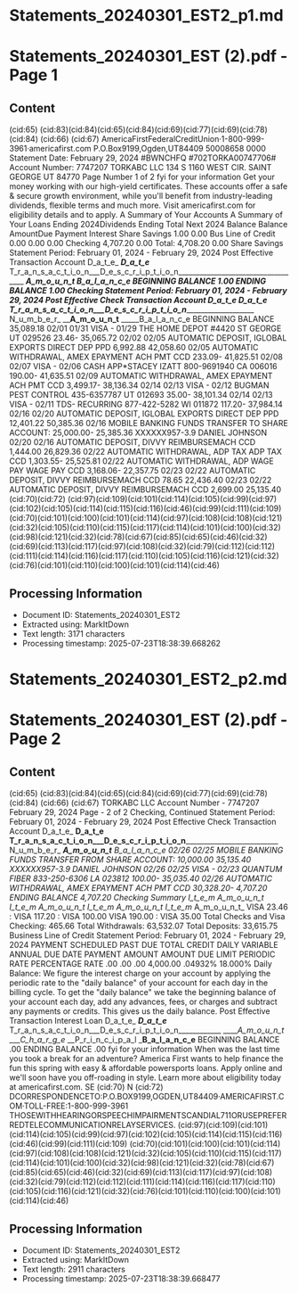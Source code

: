 # Statements_20240301_EST2_p1.md

<!--
chunk_id: Statements_20240301_EST2_p1
source: Statements_20240301_EST (2).pdf
page: 1
category: financial
hash: beefe3484e17bc0e9084e12fd2263022a3b1d5155d2e1bd444d5aa67c0e2a0be
-->

# Statements_20240301_EST (2).pdf - Page 1

## Content
(cid:65)
(cid:83)(cid:84)(cid:65)(cid:84)(cid:69)(cid:77)(cid:69)(cid:78)(cid:84)
(cid:66)
(cid:67)
AmericaFirstFederalCreditUnion·1-800-999-3961·americafirst.com
P.O.Box9199,Ogden,UT84409
50008658 0000 Statement Date: February 29, 2024
#BWNCHFQ
#702TORKA00747706# Account Number: 7747207
TORKABC LLC
134 S 1160 WEST CIR.
SAINT GEORGE UT 84770
Page Number 1 of 2
fyi for your information
Get your money working with our high-yield certificates. These accounts offer a safe & secure growth
environment, while you'll benefit from industry-leading dividends, flexible terms and much more.
Visit americafirst.com for eligibility details and to apply.
A Summary of Your Accounts A Summary of Your Loans
Ending 2024Dividends Ending Total Next 2024
Balance Balance AmountDue Payment Interest
Share Savings 1.00 0.00 Bus Line of Credit 0.00 0.00 0.00
Checking 4,707.20 0.00
Total: 4,708.20 0.00
Share Savings
Statement Period: February 01, 2024 - February 29, 2024
Post Effective Transaction Account
D_a_t_e_ ___D_a_t_e___ T_r_a_n_s_a_c_t_i_o_n___D_e_s_c_r_i_p_t_i_o_n___________________________________ ____A_m_o_u_n_t_ _____B_a_l_a_n_c_e
BEGINNING BALANCE 1.00
ENDING BALANCE 1.00
Checking
Statement Period: February 01, 2024 - February 29, 2024
Post Effective Check Transaction Account
D_a_t_e_ ____D_a_t_e__ T_r_a_n_s_a_c_t_i_o_n___D_e_s_c_r_i_p_t_i_o_n____________________________ N_u_m_b_e_r_ ____A_m_o_u_n_t__ _____B_a_l_a_n_c_e
BEGINNING BALANCE 35,089.18
02/01 01/31 VISA - 01/29 THE HOME DEPOT #4420 ST GEORGE UT 029526 23.46- 35,065.72
02/02 02/05 AUTOMATIC DEPOSIT, IGLOBAL EXPORTS DIRECT DEP PPD 6,992.88 42,058.60
02/05 AUTOMATIC WITHDRAWAL, AMEX EPAYMENT ACH PMT CCD 233.09- 41,825.51
02/08 02/07 VISA - 02/06 CASH APP*STACEY IZATT 800-9691940 CA 006016 190.00- 41,635.51
02/09 AUTOMATIC WITHDRAWAL, AMEX EPAYMENT ACH PMT CCD 3,499.17- 38,136.34
02/14 02/13 VISA - 02/12 BUGMAN PEST CONTROL 435-6357787 UT 012693 35.00- 38,101.34
02/14 02/13 VISA - 02/11 TDS- RECURRING 877-422-5282 WI 011872 117.20- 37,984.14
02/16 02/20 AUTOMATIC DEPOSIT, IGLOBAL EXPORTS DIRECT DEP PPD 12,401.22 50,385.36
02/16 MOBILE BANKING FUNDS TRANSFER TO SHARE ACCOUNT: 25,000.00- 25,385.36
XXXXXX957-3.9 DANIEL JOHNSON
02/20 02/16 AUTOMATIC DEPOSIT, DIVVY REIMBURSEMACH CCD 1,444.00 26,829.36
02/22 AUTOMATIC WITHDRAWAL, ADP TAX ADP TAX CCD 1,303.55- 25,525.81
02/22 AUTOMATIC WITHDRAWAL, ADP WAGE PAY WAGE PAY CCD 3,168.06- 22,357.75
02/23 02/22 AUTOMATIC DEPOSIT, DIVVY REIMBURSEMACH CCD 78.65 22,436.40
02/23 02/22 AUTOMATIC DEPOSIT, DIVVY REIMBURSEMACH CCD 2,699.00 25,135.40
(cid:70)(cid:72)
(cid:97)(cid:109)(cid:101)(cid:114)(cid:105)(cid:99)(cid:97)(cid:102)(cid:105)(cid:114)(cid:115)(cid:116)(cid:46)(cid:99)(cid:111)(cid:109)
(cid:70)(cid:101)(cid:100)(cid:101)(cid:114)(cid:97)(cid:108)(cid:108)(cid:121)(cid:32)(cid:105)(cid:110)(cid:115)(cid:117)(cid:114)(cid:101)(cid:100)(cid:32)(cid:98)(cid:121)(cid:32)(cid:78)(cid:67)(cid:85)(cid:65)(cid:46)(cid:32)(cid:69)(cid:113)(cid:117)(cid:97)(cid:108)(cid:32)(cid:79)(cid:112)(cid:112)(cid:111)(cid:114)(cid:116)(cid:117)(cid:110)(cid:105)(cid:116)(cid:121)(cid:32)(cid:76)(cid:101)(cid:110)(cid:100)(cid:101)(cid:114)(cid:46)

## Processing Information
- Document ID: Statements_20240301_EST2
- Extracted using: MarkItDown
- Text length: 3171 characters
- Processing timestamp: 2025-07-23T18:38:39.668262


# Statements_20240301_EST2_p2.md

<!--
chunk_id: Statements_20240301_EST2_p2
source: Statements_20240301_EST (2).pdf
page: 2
category: financial
hash: beefe3484e17bc0e9084e12fd2263022a3b1d5155d2e1bd444d5aa67c0e2a0be
-->

# Statements_20240301_EST (2).pdf - Page 2

## Content
(cid:65)
(cid:83)(cid:84)(cid:65)(cid:84)(cid:69)(cid:77)(cid:69)(cid:78)(cid:84)
(cid:66)
(cid:67)
TORKABC LLC Account Number - 7747207 February 29, 2024 Page - 2 of 2
Checking, Continued
Statement Period: February 01, 2024 - February 29, 2024
Post Effective Check Transaction Account
D_a_t_e_ ____D_a_t_e__ T_r_a_n_s_a_c_t_i_o_n___D_e_s_c_r_i_p_t_i_o_n____________________________ N_u_m_b_e_r_ ____A_m_o_u_n_t__ _____B_a_l_a_n_c_e
02/26 02/25 MOBILE BANKING FUNDS TRANSFER FROM SHARE ACCOUNT: 10,000.00 35,135.40
XXXXXX957-3.9 DANIEL JOHNSON
02/26 02/25 VISA - 02/23 QUANTUM FIBER 833-250-6306 LA 023812 100.00- 35,035.40
02/26 AUTOMATIC WITHDRAWAL, AMEX EPAYMENT ACH PMT CCD 30,328.20- 4,707.20
ENDING BALANCE 4,707.20
Checking Summary
I_t_e_m_ A_m_o_u_n_t_ I_t_e_m_ A_m_o_u_n_t_ I_t_e_m_ A_m_o_u_n_t_ I_t_e_m_ A_m_o_u_n_t_
VISA 23.46 : VISA 117.20 : VISA 100.00
VISA 190.00 : VISA 35.00
Total Checks and Visa Checking: 465.66 Total Withdrawals: 63,532.07 Total Deposits: 33,615.75
Business Line of Credit
Statement Period: February 01, 2024 - February 29, 2024
PAYMENT SCHEDULED PAST DUE TOTAL CREDIT DAILY VARIABLE ANNUAL
DUE DATE PAYMENT AMOUNT AMOUNT DUE LIMIT PERIODIC RATE PERCENTAGE RATE
.00 .00 .00 4,000.00 .04932% 18.000%
Daily Balance: We figure the interest charge on your account by applying the periodic rate to the "daily balance" of
your account for each day in the billing cycle. To get the "daily balance" we take the beginning balance of your
account each day, add any advances, fees, or charges and subtract any payments or credits. This gives us the daily
balance.
Post Effective Transaction Interest Loan
D_a_t_e_ ___D_a_t_e___ T_r_a_n_s_a_c_t_i_o_n___D_e_s_c_r_i_p_t_i_o_n____________ _____A_m_o_u_n_t_ ____C_h_a_r_g_e_ __P_r_i_n_c_i_p_a_l ___B_a_l_a_n_c_e__
BEGINNING BALANCE .00
ENDING BALANCE .00
fyi for your information
When was the last time you took a break for an adventure? America First wants to help finance the fun
this spring with easy & affordable powersports loans. Apply online and we'll soon have you
off-roading in style. Learn more about eligibility today at americafirst.com.
SE (cid:70) N (cid:72) DCORRESPONDENCETO:P.O.BOX9199,OGDEN,UT84409·AMERICAFIRST.COM·TOLL-FREE:1-800-999-3961
THOSEWITHHEARINGORSPEECHIMPAIRMENTSCANDIAL711ORUSEPREFERREDTELECOMMUNICATIONRELAYSERVICES.
(cid:97)(cid:109)(cid:101)(cid:114)(cid:105)(cid:99)(cid:97)(cid:102)(cid:105)(cid:114)(cid:115)(cid:116)(cid:46)(cid:99)(cid:111)(cid:109)
(cid:70)(cid:101)(cid:100)(cid:101)(cid:114)(cid:97)(cid:108)(cid:108)(cid:121)(cid:32)(cid:105)(cid:110)(cid:115)(cid:117)(cid:114)(cid:101)(cid:100)(cid:32)(cid:98)(cid:121)(cid:32)(cid:78)(cid:67)(cid:85)(cid:65)(cid:46)(cid:32)(cid:69)(cid:113)(cid:117)(cid:97)(cid:108)(cid:32)(cid:79)(cid:112)(cid:112)(cid:111)(cid:114)(cid:116)(cid:117)(cid:110)(cid:105)(cid:116)(cid:121)(cid:32)(cid:76)(cid:101)(cid:110)(cid:100)(cid:101)(cid:114)(cid:46)

## Processing Information
- Document ID: Statements_20240301_EST2
- Extracted using: MarkItDown
- Text length: 2911 characters
- Processing timestamp: 2025-07-23T18:38:39.668477